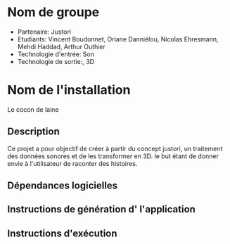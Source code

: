 # Nom de groupe

- Partenaire: Justori
- Etudiants:  Vincent Boudonnet, Oriane Danniélou, Nicolas Ehresmann, Mehdi Haddad, Arthur Outhier
- Technologie d'entrée: Son
- Technologie de sortie:, 3D

# Nom de l'installation

Le cocon de laine

## Description

Ce projet a pour objectif de créer à partir du concept justori, un traitement des données sonores et de les transformer en 3D.
le but étant de donner envie à l'utilisateur de raconter des histoires.

## Dépendances logicielles

## Instructions de génération d' l'application

## Instructions d'exécution
